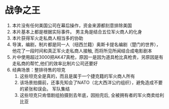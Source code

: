 # 战争之王

1. 本片没有任何美国公司在幕后操作，资金来源都刻意排除美国
2. 本片基本上都是根据实际事件。 男主角是结合五位军火商人的化身
3. 本片获得军火走私商人相当多的协助
4. 导演，编剧，制片都是同一人（纽西兰籍）奥斯卡提名编剧（楚门的世界），他花了一段时间和真正军火走私商人接触, 而将所见所闻结合成电影剧本
5. 片中使用超过3000把AK47真枪，原因一是因为道具枪比真枪贵，另原因是有走私商的帮忙,他们的效率比制片公司还要好
6. 经典场景：整排待售的坦克
   1. 这些坦克全是真的，而且是属于一个捷克籍的军火商人所有
   2. 该场景拍摄前，还事先知会了NATO（北大西洋公约组织），避免造成不要的紧张和误会。 军队集结
   3. 这些坦克只肯借剧组拍摄到去年底，因拍完后, 全被拥有者的军火商卖给利比亚
